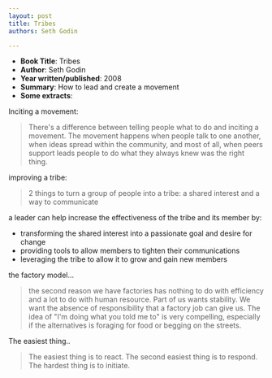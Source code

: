 ```yaml
---
layout: post
title: Tribes
authors: Seth Godin

---
```


- **Book Title**: Tribes
- **Author**: Seth Godin
- **Year written/published**: 2008
- **Summary**: How to lead and create a movement
- **Some extracts**:

Inciting a movement:

> There's a difference between telling people what to do and inciting a movement. The movement happens when people talk to one another, when ideas spread within the community, and most of all, when peers support leads people to do what they always knew was the right thing.

improving a tribe:

> 2 things to turn a group of people into a tribe: a shared interest and a way to communicate

a leader can help increase the effectiveness of the tribe and its member by:

- transforming the shared interest into a passionate goal and desire for change
- providing tools to allow members to tighten their communications
- leveraging the tribe to allow it to grow and gain new members

the factory model...

> the second reason we have factories has nothing to do with efficiency and a lot to do with human resource. Part of us wants stability. We want the absence of responsibility that a factory job can give us. The idea of "I'm doing what you told me to" is very compelling, especially if the alternatives is foraging for food or begging on the streets.

The easiest thing..

> The easiest thing is to react. The second easiest thing is to respond. The hardest thing is to initiate.
